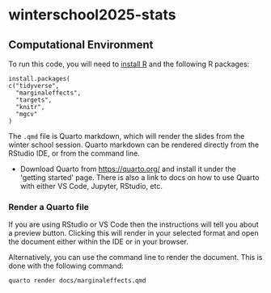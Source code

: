 # winterschool2025-stats

## Computational Environment

To run this code, you will need to [install R](https://www.r-project.org/) and the following R packages:

```         
install.packages(
c("tidyverse",
  "marginaleffects",
  "targets",
  "knitr",
  "mgcv"
)
```

The `.qmd` file is Quarto markdown, which will render the slides from the winter school session. Quarto markdown can be rendered directly from the RStudio IDE, or from the command line.

* Download Quarto from https://quarto.org/ and install it under the 'getting started' page. There is also a link to docs on how to use Quarto with either VS Code, Jupyter, RStudio, etc.

### Render a Quarto file

If you are using RStudio or VS Code then the instructions will tell you about a preview button. Clicking this will render in your selected format and open the document either within the IDE or in your browser.

Alternatively, you can use the command line to render the document. This is done with the following command:

```bash
quarto render docs/marginaleffects.qmd
```
